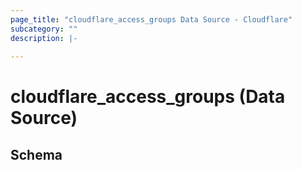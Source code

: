 ```yaml
---
page_title: "cloudflare_access_groups Data Source - Cloudflare"
subcategory: ""
description: |-
  
---
```


# cloudflare_access_groups (Data Source)




<!-- schema generated by tfplugindocs -->
## Schema


